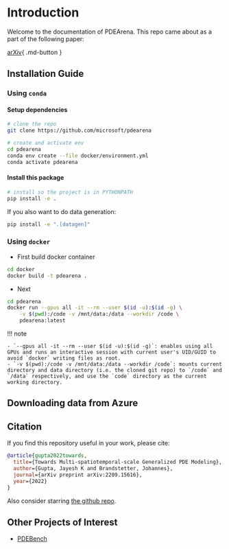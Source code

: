 # Introduction

Welcome to the documentation of PDEArena. 
This repo came about as a part of the following paper: 

[arXiv](https://arxiv.org/abs/2209.15616){ .md-button }

## Installation Guide


### Using `conda`

#### Setup dependencies

```bash
# clone the repo
git clone https://github.com/microsoft/pdearena

# create and activate env
cd pdearena
conda env create --file docker/environment.yml
conda activate pdearena
```

#### Install this package

```bash
# install so the project is in PYTHONPATH
pip install -e .
```

If you also want to do data generation:

```bash
pip install -e ".[datagen]"
```

### Using `docker`

- First build docker container
```bash
cd docker
docker build -t pdearena .
```

- Next 
```bash
cd pdearena
docker run --gpus all -it --rm --user $(id -u):$(id -g) \
    -v $(pwd):/code -v /mnt/data:/data --workdir /code \
    pdearena:latest
```
!!! note 

    - `--gpus all -it --rm --user $(id -u):$(id -g)`: enables using all GPUs and runs an interactive session with current user's UID/GUID to avoid `docker` writing files as root.
    - `-v $(pwd):/code -v /mnt/data:/data --workdir /code`: mounts current directory and data directory (i.e. the cloned git repo) to `/code` and `/data` respectively, and use the `code` directory as the current working directory.

## Downloading data from Azure

## Citation

If you find this repository useful in your work, please cite:

```bibtex
@article{gupta2022towards,
  title={Towards Multi-spatiotemporal-scale Generalized PDE Modeling},
  author={Gupta, Jayesh K and Brandstetter, Johannes},
  journal={arXiv preprint arXiv:2209.15616},
  year={2022}
}
```
Also consider starring [the github repo](https://github.com/microsoft/pdearena).

## Other Projects of Interest

- [PDEBench](https://github.com/pdebench/PDEBench)